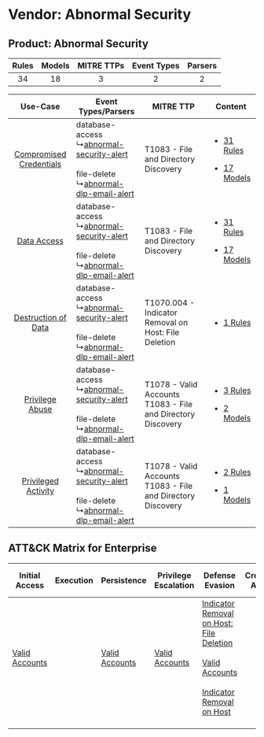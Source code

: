 Vendor: Abnormal Security
=========================
Product: Abnormal Security
--------------------------
| Rules | Models | MITRE TTPs | Event Types | Parsers |
|:-----:|:------:|:----------:|:-----------:|:-------:|
|  34   |   18   |     3      |      2      |    2    |

|    Use-Case    | Event Types/Parsers    | MITRE TTP    | Content    |
|:----:| ---- | ---- | ---- |
| [Compromised Credentials](../../../UseCases/uc_compromised_credentials.md) |  database-access<br> ↳[abnormal-security-alert](Ps/pC_abnormalsecurityalert.md)<br><br> file-delete<br> ↳[abnormal-dlp-email-alert](Ps/pC_abnormaldlpemailalert.md)<br> | T1083 - File and Directory Discovery<br>    | [<ul><li>31 Rules</li></ul><ul><li>17 Models</li></ul>](RM/r_m_abnormal_security_abnormal_security_Compromised_Credentials.md) |
|    [Data Access](../../../UseCases/uc_data_access.md)    |  database-access<br> ↳[abnormal-security-alert](Ps/pC_abnormalsecurityalert.md)<br><br> file-delete<br> ↳[abnormal-dlp-email-alert](Ps/pC_abnormaldlpemailalert.md)<br> | T1083 - File and Directory Discovery<br>    | [<ul><li>31 Rules</li></ul><ul><li>17 Models</li></ul>](RM/r_m_abnormal_security_abnormal_security_Data_Access.md)    |
|     [Destruction of Data](../../../UseCases/uc_destruction_of_data.md)     |  database-access<br> ↳[abnormal-security-alert](Ps/pC_abnormalsecurityalert.md)<br><br> file-delete<br> ↳[abnormal-dlp-email-alert](Ps/pC_abnormaldlpemailalert.md)<br> | T1070.004 - Indicator Removal on Host: File Deletion<br>    | [<ul><li>1 Rules</li></ul>](RM/r_m_abnormal_security_abnormal_security_Destruction_of_Data.md)    |
|         [Privilege Abuse](../../../UseCases/uc_privilege_abuse.md)         |  database-access<br> ↳[abnormal-security-alert](Ps/pC_abnormalsecurityalert.md)<br><br> file-delete<br> ↳[abnormal-dlp-email-alert](Ps/pC_abnormaldlpemailalert.md)<br> | T1078 - Valid Accounts<br>T1083 - File and Directory Discovery<br> | [<ul><li>3 Rules</li></ul><ul><li>2 Models</li></ul>](RM/r_m_abnormal_security_abnormal_security_Privilege_Abuse.md)    |
|     [Privileged Activity](../../../UseCases/uc_privileged_activity.md)     |  database-access<br> ↳[abnormal-security-alert](Ps/pC_abnormalsecurityalert.md)<br><br> file-delete<br> ↳[abnormal-dlp-email-alert](Ps/pC_abnormaldlpemailalert.md)<br> | T1078 - Valid Accounts<br>T1083 - File and Directory Discovery<br> | [<ul><li>2 Rules</li></ul><ul><li>1 Models</li></ul>](RM/r_m_abnormal_security_abnormal_security_Privileged_Activity.md)       |

ATT&CK Matrix for Enterprise
----------------------------
| Initial Access                                                      | Execution | Persistence                                                         | Privilege Escalation                                                | Defense Evasion                                                                                                                                                                                                                                    | Credential Access | Discovery                                                                         | Lateral Movement | Collection | Command and Control | Exfiltration | Impact |
| ------------------------------------------------------------------- | --------- | ------------------------------------------------------------------- | ------------------------------------------------------------------- | -------------------------------------------------------------------------------------------------------------------------------------------------------------------------------------------------------------------------------------------------- | ----------------- | --------------------------------------------------------------------------------- | ---------------- | ---------- | ------------------- | ------------ | ------ |
| [Valid Accounts](https://attack.mitre.org/techniques/T1078)<br><br> |           | [Valid Accounts](https://attack.mitre.org/techniques/T1078)<br><br> | [Valid Accounts](https://attack.mitre.org/techniques/T1078)<br><br> | [Indicator Removal on Host: File Deletion](https://attack.mitre.org/techniques/T1070/004)<br><br>[Valid Accounts](https://attack.mitre.org/techniques/T1078)<br><br>[Indicator Removal on Host](https://attack.mitre.org/techniques/T1070)<br><br> |                   | [File and Directory Discovery](https://attack.mitre.org/techniques/T1083)<br><br> |                  |            |                     |              |        |